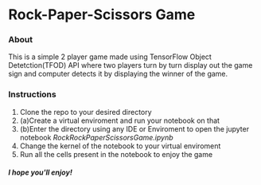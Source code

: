# **Rock-Paper-Scissors Game**
### About 
This is a simple 2 player game made using TensorFlow Object Detetction(TFOD) API where two players turn by turn display out the game sign and computer detects it by displaying the winner of the game.
### Instructions
1. Clone the repo to your desired directory
2. (a)Create a virtual enviroment and run your notebook on that
2. (b)Enter the directory using any IDE or Enviroment to open the jupyter notebook *RockRockPaperScissorsGame.ipynb*
3. Change the kernel of the notebook to your virtual enviroment
4. Run all the cells present in the notebook to enjoy the game
#### *I hope you'll enjoy!*
